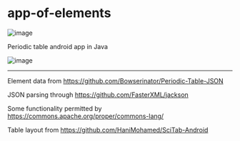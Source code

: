 # app-of-elements


![image](https://user-images.githubusercontent.com/42984254/76339961-31b73a80-62d1-11ea-993b-ac9e77172f7f.png)


Periodic table android app in Java

![image](https://user-images.githubusercontent.com/42984254/76340713-6bd50c00-62d2-11ea-8017-6dc8aacbb2db.png)

---

Element data from https://github.com/Bowserinator/Periodic-Table-JSON

JSON parsing through https://github.com/FasterXML/jackson

Some functionality permitted by https://commons.apache.org/proper/commons-lang/

Table layout from https://github.com/HaniMohamed/SciTab-Android
